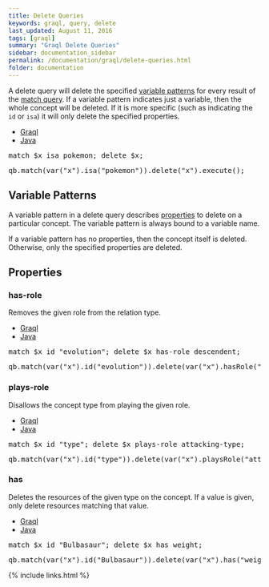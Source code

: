 ```yaml
---
title: Delete Queries
keywords: graql, query, delete
last_updated: August 11, 2016
tags: [graql]
summary: "Graql Delete Queries"
sidebar: documentation_sidebar
permalink: /documentation/graql/delete-queries.html
folder: documentation
---
```


A delete query will delete the specified [variable
patterns](#variable-patterns) for every result of the [match
query](match-queries.html). If a variable pattern indicates just a variable, then
the whole concept will be deleted. If it is more specific (such as indicating
the `id` or `isa`) it will only delete the specified properties.
<ul id="profileTabs" class="nav nav-tabs">
    <li class="active"><a href="#shell1" data-toggle="tab">Graql</a></li>
    <li><a href="#java1" data-toggle="tab">Java</a></li>
</ul>

<div class="tab-content">
<div role="tabpanel" class="tab-pane active" id="shell1">
<pre>
match $x isa pokemon; delete $x;
</pre>
</div>
<div role="tabpanel" class="tab-pane" id="java1">
<pre>
qb.match(var("x").isa("pokemon")).delete("x").execute();
</pre>
</div> <!-- tab-pane -->
</div> <!-- tab-content -->


## Variable Patterns

A variable pattern in a delete query describes [properties](#properties) to
delete on a particular concept. The variable pattern is always bound to a
variable name.

If a variable pattern has no properties, then the concept itself is deleted.
Otherwise, only the specified properties are deleted.

## Properties

### has-role
Removes the given role from the relation type.
<ul id="profileTabs" class="nav nav-tabs">
    <li class="active"><a href="#shell2" data-toggle="tab">Graql</a></li>
    <li><a href="#java2" data-toggle="tab">Java</a></li>
</ul>

<div class="tab-content">
<div role="tabpanel" class="tab-pane active" id="shell2">
<pre>
match $x id "evolution"; delete $x has-role descendent;
</pre>
</div>
<div role="tabpanel" class="tab-pane" id="java2">
<pre>
qb.match(var("x").id("evolution")).delete(var("x").hasRole("descendent"));
</pre>
</div> <!-- tab-pane -->
</div> <!-- tab-content -->


### plays-role
Disallows the concept type from playing the given role.

<ul id="profileTabs" class="nav nav-tabs">
    <li class="active"><a href="#shell3" data-toggle="tab">Graql</a></li>
    <li><a href="#java3" data-toggle="tab">Java</a></li>
</ul>

<div class="tab-content">
<div role="tabpanel" class="tab-pane active" id="shell3">
<pre>
match $x id "type"; delete $x plays-role attacking-type;
</pre>
</div>
<div role="tabpanel" class="tab-pane" id="java3">
<pre>
qb.match(var("x").id("type")).delete(var("x").playsRole("attacking-type"));
</pre>
</div> <!-- tab-pane -->
</div> <!-- tab-content -->

### has
Deletes the resources of the given type on the concept. If a value is given,
only delete resources matching that value.

<ul id="profileTabs" class="nav nav-tabs">
    <li class="active"><a href="#shell4" data-toggle="tab">Graql</a></li>
    <li><a href="#java4" data-toggle="tab">Java</a></li>
</ul>

<div class="tab-content">
<div role="tabpanel" class="tab-pane active" id="shell4">
<pre>
match $x id "Bulbasaur"; delete $x has weight;
</pre>
</div>
<div role="tabpanel" class="tab-pane" id="java4">
<pre>
qb.match(var("x").id("Bulbasaur")).delete(var("x").has("weight"));
</pre>
</div> <!-- tab-pane -->
</div> <!-- tab-content -->

{% include links.html %}

